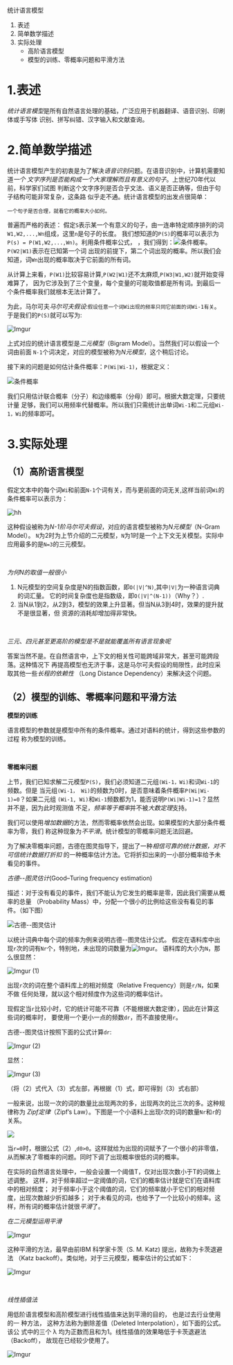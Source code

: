 统计语言模型

1. 表述
2. 简单数学描述
3. 实际处理
    - 高阶语言模型
    - 模型的训练、零概率问题和平滑方法

# 1.表述
*统计语言模型*是所有自然语言处理的基础，广泛应用于机器翻译、语音识别、印刷体或手写体
识别、拼写纠错、汉字输入和文献查询。

# 2.简单数学描述
统计语言模型产生的初衷是为了解决*语音识别*问题。在语音识别中，计算机需要知道*一个
文字序列是否能构成一个大家理解而且有意义的句子*。上世纪70年代以前，科学家们试图
判断这个文字序列是否合乎文法、语义是否正确等，但由于句子结构可能非常复杂，这条路
似乎走不通。统计语言模型的出发点很简单：

```
一个句子是否合理，就看它的概率大小如何。
```
普遍而严格的表述：
假定`S`表示某一个有意义的句子，由一连串特定顺序排列的词`W1,W2,...,Wn`组成，这里`n`是句子的长度。
我们想知道的`P(S)`的概率可以表示为`P(s) = P(W1,W2,...,Wn)`。利用条件概率公式，
，我们得到：![条件概率](http://i.imgur.com/sGeMTmr.png)。`P(W2|W1)`表示在已知第一个词
出现的前提下，第二个词出现的概率。所以我们会知道，词`Wn`出现的概率取决于它前面的所有词。

从计算上来看，`P(W1)`比较容易计算,`P(W2|W1)`还不太麻烦,`P(W3|W1,W2)`就开始变得难算了，
因为它涉及到了三个变量，每个变量的可能取值都是所有词。到最后一个条件概率我们就根本无法计算了。

为此，马尔可夫*马尔可夫假设*:`假设任意一个词Wi出现的频率只同它前面的词Wi-1有关`。
于是我们的`P(S)`就可以写为:

![Imgur](http://i.imgur.com/eVSVCKh.png)

上式对应的统计语言模型是*二元模型*（Bigram Model）。当然我们可以假设一个词由前面
`N-1`个词决定，对应的模型被称为*N元模型*，这个稍后讨论。

接下来的问题是如何估计条件概率：`P(Wi|Wi-1)`，根据定义：

![条件概率](http://i.imgur.com/zgYCdG9.png)

我们只用估计联合概率（分子）和边缘概率（分母）即可。根据大数定理，只要统计量
足够，我们可以用频率代替概率。所以我们只需统计出单词`Wi-1`和二元组`Wi-1，Wi`的频率即可。

# 3.实际处理

## （1）高阶语言模型
假定文本中的每个词`Wi`和前面`N-1`个词有关，而与更前面的词无关,这样当前词`Wi`的
条件概率可以表示为：

![hh](http://i.imgur.com/3gDhuqT.png)

这种假设被称为*N-1阶马尔可夫假设*，对应的语言模型被称为*N元模型*（N-Gram Model）。
`N`为2时为上节介绍的二元模型，`N`为1时是一个上下文无关模型。实际中应用最多的是`N=3`的三元模型。

<br />

*为何N的取值一般很小*

1. N元模型的空间复杂度是N的指数函数，即`O(|V|^N)`,其中`|V|`为一种语言词典的词汇量。
它的时间复杂度也是指数级，即`O(|V|^(N-1))`（Why？）.
2. 当N从1到2，从2到3，模型的效果上升显著。但当N从3到4时，效果的提升就不是很显著，但
资源的消耗却增加得非常快。

<br />

*三元、四元甚至更高阶的模型是不是就能覆盖所有语言现象呢*

答案当然不是。在自然语言中，上下文的相关性可能跨域非常大，甚至可能跨段落。这种情况下
再提高模型也无济于事，这是马尔可夫假设的局限性，此时应采取其他一些*长程的依赖性*
（Long Distance Dependency）来解决这个问题。

## （2）模型的训练、零概率问题和平滑方法

**模型的训练**

语言模型的参数就是模型中所有的条件概率。通过对语料的统计，得到这些参数的过程
称为模型的训练。

<br />

**零概率问题**

上节，我们已知求解二元模型`P(S)`，我们必须知道二元组`(Wi-1，Wi)`和词`Wi-1`的频数。但是
当元组`(Wi-1， Wi)`的频数为0时，是否意味着条件概率`P(Wi|Wi-1)=0`？如果二元组
`(Wi-1, Wi)`和`Wi-1`频数都为1，能否说明`P(Wi|Wi-1)=1`？显然并不是，因为此时观测值
不足，*频率等于概率*并不被*大数定理*支持。

我们可以使用*增加数据*的方法，然而零概率依然会出现。如果模型的大部分条件概率为零，我们
称这种现象为*不平滑*。统计模型的零概率问题无法回避。

为了解决零概率问题，古德在图灵指导下，提出了一种*相信可靠的统计数据，对不可信统计数据打折扣*
的一种概率估计方法。它将折扣出来的一小部分概率给予未看见的事件。

*古德--图灵估计*(Good–Turing frequency estimation)

描述：对于没有看见的事件，我们不能认为它发生的概率是零，因此我们需要从概率的总量
（Probability Mass）中，分配一个很小的比例给这些没有看见的事件。（如下图）

![古德--图灵估计](http://images.cnitblog.com/blog/408927/201412/202122413296010.png)

以统计词典中每个词的频率为例来说明古德--图灵估计公式。
假定在语料库中出现`r`次的词有`Nr`个，特别地，未出现的词数量为![Imgur](http://i.imgur.com/3rrkMv2.png)。
语料库的大小为`N`，那么很显然：

![Imgur](http://i.imgur.com/APkOIM6.png)  (1)

出现`r`次的词在整个语料库上的相对频度（Relative Frequency）则是`r/N`，如果不做
任何处理，就以这个相对频度作为这些词的概率估计。

现假定当`r`比较小时，它的统计可能不可靠（不能根据大数定律），因此在计算这些词的概率时，
要使用一个更小一点的频数`dr`，而不直接使用`r`。

古德--图灵估计按照下面的公式计算`dr`:

![Imgur](http://i.imgur.com/RsI1gMM.png) (2)

显然：

![Imgur](http://i.imgur.com/wFcOQd0.png) (3)

（将（2）式代入（3）式左部，再根据（1）式，即可得到（3）式右部）

一般来说，出现一次的词的数量比出现两次的多，出现两次的比三次的多。这种规律称为
*Zipf定律*（Zipf’s Law）。下图是一个小语料上出现r次的词的数量`Nr`和`r`的关系。

![](http://images.cnitblog.com/blog/408927/201412/202211207981424.png)

当`r=0`时，根据公式（2）,`d0>0`。这样就给为出现的词赋予了一个很小的非零值，
从而解决了零概率的问题。同时下调了出现概率很低的词的概率。

在实际的自然语言处理中，一般会设置一个阈值T，仅对出现次数小于T的词做上述调整。
这样，对于频率超过一定阈值的词，它们的概率估计就是它们在语料库中的相对频度；
对于频率小于这个阈值的词，它们的频率就小于它们的相对频度，出现次数越少折扣越多；
对于未看见的词，也给予了一个比较小的频率。这样，所有词的概率估计就很*平滑*了。

*在二元模型运用平滑*

![Imgur](http://i.imgur.com/7DNaZgM.jpg)

这种平滑的方法，最早由前IBM 科学家卡茨（S. M. Katz) 提出，故称为卡茨退避法
（Katz backoff）。类似地，对于三元模型，概率估计的公式如下：

![Imgur](http://i.imgur.com/sC2TNej.jpg)

<br />

*线性插值法*

用低阶语言模型和高阶模型进行线性插值来达到平滑的目的， 也是过去行业使用的一
种方法， 这种方法称为删除差值（Deleted Interpolation），如下面的公式。该公
式中的三个 λ 均为正数而且和为1。线性插值的效果略低于卡茨退避法（Backoff），
故现在已经较少使用了。

![Imgur](http://i.imgur.com/2hZkOkj.jpg)





